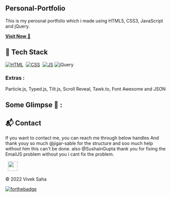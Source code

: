 ## Personal-Portfolio
This is my perosnal portfolio which i made using HTML5, CSS3, JavaScript and jQuery.

<a href="https://viveksaha.netlify.app/" target="_blank">**Visit Now** 🚀</a>

## 📌 Tech Stack
[![HTML](https://img.shields.io/badge/html5%20-%23E34F26.svg?&style=for-the-badge&logo=html5&logoColor=white)](https://github.com/VivekSaha05/Personal-Portfolio/search?l=html)&nbsp;
[![CSS](https://img.shields.io/badge/css3%20-%231572B6.svg?&style=for-the-badge&logo=css3&logoColor=white)](https://github.com/VivekSaha05/Personal-Portfolio/search?l=css)&nbsp;
[![JS](https://img.shields.io/badge/javascript%20-%23323330.svg?&style=for-the-badge&logo=javascript&logoColor=%23F7DF1E)](https://github.com/VivekSaha05/Personal-Portfolio/search?l=javascript)
<img alt="jQuery" src="https://img.shields.io/badge/jquery-%230769AD.svg?style=for-the-badge&logo=jquery&logoColor=white"/>

### Extras : 
Particle.js, Typed.js, Tilt.js, Scroll Reveal, Tawk.to, Font Awesome and JSON

## Some Glimpse 🤩 :


<h2>📬 Contact</h2>

If you want to contact me, you can reach me through below handles And thank youy so much @jigar-sable for the structure and soo much help without him this can't be done. also @SushainGupta thank you for fixing the EmailJS problem without you i cant fix the problem.

&nbsp;&nbsp;<a href="https://www.linkedin.com/in/viveksaha05/"><img src="https://www.felberpr.com/wp-content/uploads/linkedin-logo.png" width="30"></img></a>

© 2022 Vivek Saha

[![forthebadge](https://forthebadge.com/images/badges/built-with-love.svg)](https://forthebadge.com)
